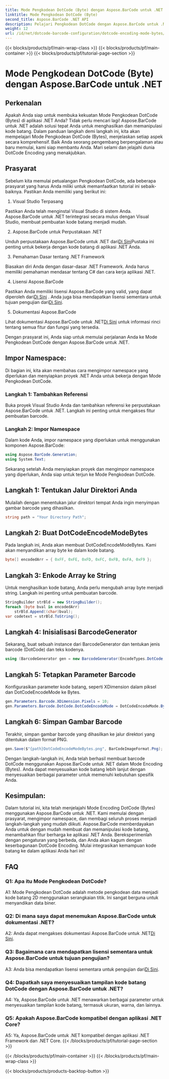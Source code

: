 ```yaml
---
title: Mode Pengkodean DotCode (Byte) dengan Aspose.BarCode untuk .NET
linktitle: Mode Pengkodean DotCode (Byte)
second_title: Aspose.BarCode .NET API
description: Pelajari Pengkodean DotCode dengan Aspose.BarCode untuk .NET Panduan langkah demi langkah untuk menghasilkan kode batang.
weight: 12
url: /id/net/dotcode-barcode-configuration/dotcode-encoding-mode-bytes/
---
```


{{< blocks/products/pf/main-wrap-class >}}
{{< blocks/products/pf/main-container >}}
{{< blocks/products/pf/tutorial-page-section >}}

# Mode Pengkodean DotCode (Byte) dengan Aspose.BarCode untuk .NET

## Perkenalan

Apakah Anda siap untuk membuka kekuatan Mode Pengkodean DotCode (Bytes) di aplikasi .NET Anda? Tidak perlu mencari lagi! Aspose.BarCode untuk .NET adalah solusi tepat Anda untuk menghasilkan dan memanipulasi kode batang. Dalam panduan langkah demi langkah ini, kita akan mempelajari Mode Pengkodean DotCode (Bytes), menjelaskan setiap aspek secara komprehensif. Baik Anda seorang pengembang berpengalaman atau baru memulai, kami siap membantu Anda. Mari selami dan jelajahi dunia DotCode Encoding yang menakjubkan.

## Prasyarat

Sebelum kita memulai petualangan Pengkodean DotCode, ada beberapa prasyarat yang harus Anda miliki untuk memanfaatkan tutorial ini sebaik-baiknya. Pastikan Anda memiliki yang berikut ini:

1. Visual Studio Terpasang

Pastikan Anda telah menginstal Visual Studio di sistem Anda. Aspose.BarCode untuk .NET terintegrasi secara mulus dengan Visual Studio, membuat pembuatan kode batang menjadi mudah.

2. Aspose.BarCode untuk Perpustakaan .NET

 Unduh perpustakaan Aspose.BarCode untuk .NET dari[Di Sini](https://releases.aspose.com/barcode/net/)Pustaka ini penting untuk bekerja dengan kode batang di aplikasi .NET Anda.

3. Pemahaman Dasar tentang .NET Framework

Biasakan diri Anda dengan dasar-dasar .NET Framework. Anda harus memiliki pemahaman mendasar tentang C# dan cara kerja aplikasi .NET.

4. Lisensi Aspose.BarCode

 Pastikan Anda memiliki lisensi Aspose.BarCode yang valid, yang dapat diperoleh dari[Di Sini](https://purchase.aspose.com/buy) . Anda juga bisa mendapatkan lisensi sementara untuk tujuan pengujian dari[Di Sini](https://purchase.aspose.com/temporary-license/).

5. Dokumentasi Aspose.BarCode

 Lihat dokumentasi Aspose.BarCode untuk .NET[Di Sini](https://reference.aspose.com/barcode/net/) untuk informasi rinci tentang semua fitur dan fungsi yang tersedia.

Dengan prasyarat ini, Anda siap untuk memulai perjalanan Anda ke Mode Pengkodean DotCode dengan Aspose.BarCode untuk .NET.

## Impor Namespace:

Di bagian ini, kita akan membahas cara mengimpor namespace yang diperlukan dan menyiapkan proyek .NET Anda untuk bekerja dengan Mode Pengkodean DotCode. 

### Langkah 1: Tambahkan Referensi

Buka proyek Visual Studio Anda dan tambahkan referensi ke perpustakaan Aspose.BarCode untuk .NET. Langkah ini penting untuk mengakses fitur pembuatan barcode.

### Langkah 2: Impor Namespace

Dalam kode Anda, impor namespace yang diperlukan untuk menggunakan komponen Aspose.BarCode:

```csharp
using Aspose.BarCode.Generation;
using System.Text;
```

Sekarang setelah Anda menyiapkan proyek dan mengimpor namespace yang diperlukan, Anda siap untuk terjun ke Mode Pengkodean DotCode.

## Langkah 1: Tentukan Jalur Direktori Anda

Mulailah dengan menentukan jalur direktori tempat Anda ingin menyimpan gambar barcode yang dihasilkan.

```csharp
string path = "Your Directory Path";
```

## Langkah 2: Buat DotCodeEncodeModeBytes

Pada langkah ini, Anda akan membuat DotCodeEncodeModeBytes. Kami akan menyandikan array byte ke dalam kode batang.

```csharp
byte[] encodedArr = { 0xFF, 0xFE, 0xFD, 0xFC, 0xFB, 0xFA, 0xF9 };
```

## Langkah 3: Enkode Array ke String

Untuk menghasilkan kode batang, Anda perlu mengubah array byte menjadi string. Langkah ini penting untuk pembuatan barcode.

```csharp
StringBuilder strBld = new StringBuilder();
foreach (byte bval in encodedArr)
    strBld.Append((char)bval);
var codetext = strBld.ToString();
```

## Langkah 4: Inisialisasi BarcodeGenerator

Sekarang, buat sebuah instance dari BarcodeGenerator dan tentukan jenis barcode (DotCode) dan teks kodenya.

```csharp
using (BarcodeGenerator gen = new BarcodeGenerator(EncodeTypes.DotCode, codetext))
```

## Langkah 5: Tetapkan Parameter Barcode

Konfigurasikan parameter kode batang, seperti XDimension dalam piksel dan DotCodeEncodeMode ke Bytes.

```csharp
gen.Parameters.Barcode.XDimension.Pixels = 10;
gen.Parameters.Barcode.DotCode.DotCodeEncodeMode = DotCodeEncodeMode.Bytes;
```

## Langkah 6: Simpan Gambar Barcode

Terakhir, simpan gambar barcode yang dihasilkan ke jalur direktori yang ditentukan dalam format PNG.

```csharp
gen.Save($"{path}DotCodeEncodeModeBytes.png", BarCodeImageFormat.Png);
```

Dengan langkah-langkah ini, Anda telah berhasil membuat barcode DotCode menggunakan Aspose.BarCode untuk .NET dalam Mode Encoding (Bytes). Anda dapat menyesuaikan kode batang lebih lanjut dengan menyesuaikan berbagai parameter untuk memenuhi kebutuhan spesifik Anda.

## Kesimpulan:

Dalam tutorial ini, kita telah menjelajahi Mode Encoding DotCode (Bytes) menggunakan Aspose.BarCode untuk .NET. Kami memulai dengan prasyarat, mengimpor namespace, dan membagi seluruh proses menjadi langkah-langkah yang mudah diikuti. Aspose.BarCode memberdayakan Anda untuk dengan mudah membuat dan memanipulasi kode batang, menambahkan fitur berharga ke aplikasi .NET Anda. Bereksperimenlah dengan pengaturan yang berbeda, dan Anda akan kagum dengan keserbagunaan DotCode Encoding. Mulai integrasikan kemampuan kode batang ke dalam aplikasi Anda hari ini!

## FAQ

### Q1: Apa itu Mode Pengkodean DotCode?

A1: Mode Pengkodean DotCode adalah metode pengkodean data menjadi kode batang 2D menggunakan serangkaian titik. Ini sangat berguna untuk menyandikan data biner.

### Q2: Di mana saya dapat menemukan Aspose.BarCode untuk dokumentasi .NET?

 A2: Anda dapat mengakses dokumentasi Aspose.BarCode untuk .NET[Di Sini](https://reference.aspose.com/barcode/net/).

### Q3: Bagaimana cara mendapatkan lisensi sementara untuk Aspose.BarCode untuk tujuan pengujian?

 A3: Anda bisa mendapatkan lisensi sementara untuk pengujian dari[Di Sini](https://purchase.aspose.com/temporary-license/).

### Q4: Dapatkah saya menyesuaikan tampilan kode batang DotCode dengan Aspose.BarCode untuk .NET?

A4: Ya, Aspose.BarCode untuk .NET menawarkan berbagai parameter untuk menyesuaikan tampilan kode batang, termasuk ukuran, warna, dan lainnya.

### Q5: Apakah Aspose.BarCode kompatibel dengan aplikasi .NET Core?

A5: Ya, Aspose.BarCode untuk .NET kompatibel dengan aplikasi .NET Framework dan .NET Core.
{{< /blocks/products/pf/tutorial-page-section >}}

{{< /blocks/products/pf/main-container >}}
{{< /blocks/products/pf/main-wrap-class >}}

{{< blocks/products/products-backtop-button >}}
